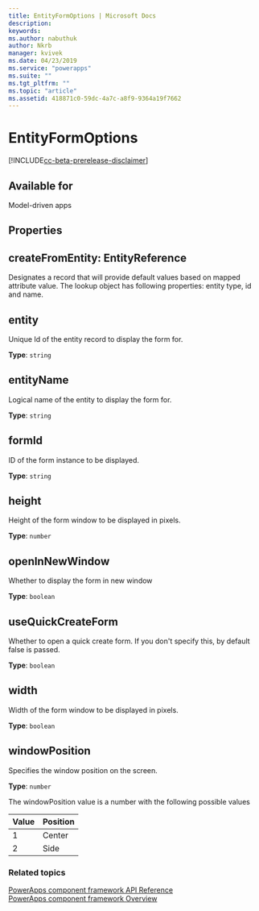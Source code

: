 ```yaml
---
title: EntityFormOptions | Microsoft Docs
description: 
keywords:
ms.author: nabuthuk
author: Nkrb
manager: kvivek
ms.date: 04/23/2019
ms.service: "powerapps"
ms.suite: ""
ms.tgt_pltfrm: ""
ms.topic: "article"
ms.assetid: 418871c0-59dc-4a7c-a8f9-9364a19f7662
---
```

# EntityFormOptions

[!INCLUDE[cc-beta-prerelease-disclaimer](../../../includes/cc-beta-prerelease-disclaimer.md)]

## Available for 

Model-driven apps

## Properties

## createFromEntity: EntityReference

Designates a record that will provide default values based on mapped attribute value. The lookup object has following properties: entity type, id and name.

## entity

Unique Id of the entity record to display the form for. 

**Type**: `string`

## entityName

Logical name of the entity to display the form for. 

**Type**: `string`

## formId

ID of the form instance to be displayed.

**Type**: `string`

## height

Height of the form window to be displayed in pixels.

**Type**: `number`

## openInNewWindow

Whether to display the form in new window

**Type**: `boolean`

## useQuickCreateForm

Whether to open a quick create form. If you don't specify this, by default false is passed. 

**Type**: `boolean`

## width

Width of the form window to be displayed in pixels.

**Type**: `boolean`

## windowPosition

Specifies the window position on the screen.

**Type**: `number`

The windowPosition value is a number with the following possible values

|Value|Position|
|---|---|
|1|Center|
|2|Side|


### Related topics

[PowerApps component framework API Reference](../reference/index.md)<br/>
[PowerApps component framework Overview](../overview.md)
